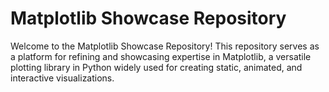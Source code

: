 # Matplotlib Showcase Repository
Welcome to the Matplotlib Showcase Repository! This repository serves as a platform for refining and showcasing expertise in Matplotlib, a versatile plotting library in Python widely used for creating static, animated, and interactive visualizations.
